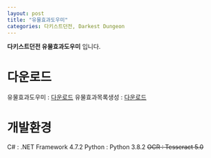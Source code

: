 ```yaml
---
layout: post
title: "유물효과도우미"
categories: 다키스트던전, Darkest Dungeon
---
```



**다키스트던전 유물효과도우미** 입니다.

# [](#header-2)다운로드
유물효과도우미   : [다운로드][download]
유물효과목록생성 : [다운로드][download2]


# [](#header-3)개발환경
C#     : .NET Framework 4.7.2
Python : Python 3.8.2
~~OCR    : Tesseract 5.0~~


[download]: https://github.com/leipelt/DarkestDungeonHelper/releases/download/%ED%85%8C%EC%8A%A4%ED%8A%B8/CurioHelper.zip
[download2]: https://github.com/leipelt/DarkestDungeonHelper/releases/download/%ED%85%8C%EC%8A%A4%ED%8A%B8/GetCurioList.exe